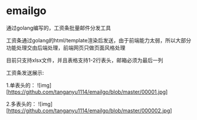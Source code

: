# emailgo
通过golang编写的，工资条批量邮件分发工具

工资条通过golang的html/template渲染后发送，由于前端能力太弱，所以大部分功能处理交由后端处理，前端网页只做页面风格处理

目前只支持xlsx文件，并且表格支持1-2行表头，邮箱必须为最后一列

工资条发送展示:

1.单表头的：
![img][https://github.com/tanganyu1114/emailgo/blob/master/00001.jpg]

2.多表头的：
![img][https://github.com/tanganyu1114/emailgo/blob/master/000002.jpg]
